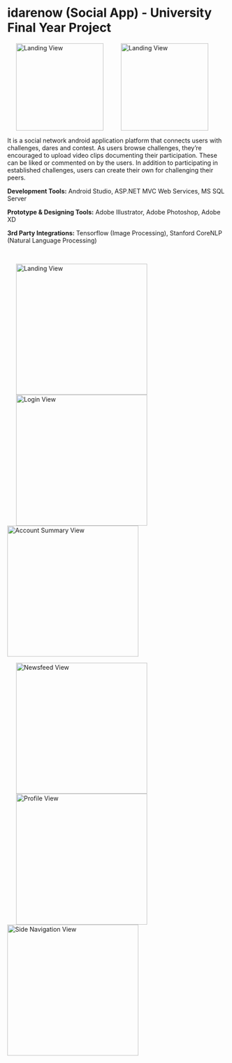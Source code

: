 # idarenow (Social App) - University Final Year Project
<img alt="Landing View" src="/android-app-client/app/src/main/ic_idare_launcher-web.png" width="200" hspace="20"><img alt="Landing View" src="/android-app-client/app/src/main/res/drawable/idarenowlogo.png" width="200" hspace="20">

It is a social network android application platform that connects users with challenges, dares and contest. As users browse challenges, they’re encouraged to upload video clips documenting their participation. These can be liked or commented on by the users. In addition to participating in established challenges, users can create their own for challenging their peers.

**Development Tools:** Android Studio, ASP.NET MVC Web Services, MS SQL Server

**Prototype & Designing Tools:** Adobe Illustrator, Adobe Photoshop, Adobe XD

**3rd Party Integrations:** Tensorflow (Image Processing), Stanford CoreNLP (Natural Language Processing)

<br>

<img alt="Landing View" src="/app-screens/1. App Landing View.png" width="300" hspace="20"><img alt="Login View" src="/app-screens/2. App Login View.png" width="300" hspace="20"><img alt="Account Summary View" src="/app-screens/5. App Account Summary.png" width="300">

<img alt="Newsfeed View" src="/app-screens/6. App Newsfeed.png" width="300" hspace="20"><img alt="Profile View" src="/app-screens/7. App Profile.png" width="300" hspace="20"><img alt="Side Navigation View" src="/app-screens/8. Navigation.png" width="300">

